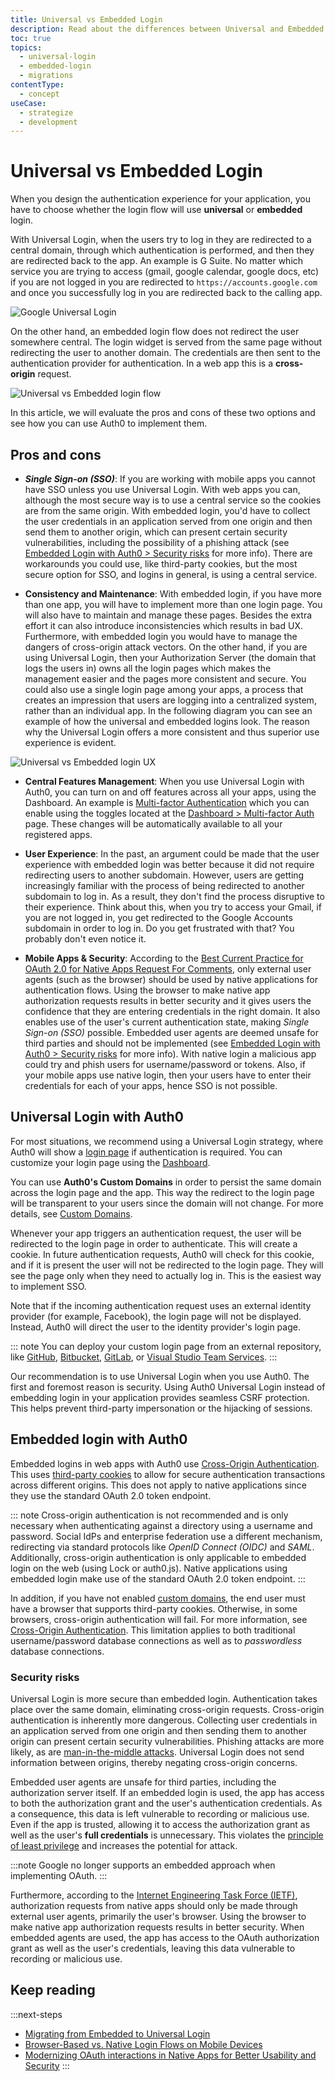 ```yaml
---
title: Universal vs Embedded Login
description: Read about the differences between Universal and Embedded login
toc: true
topics:
  - universal-login
  - embedded-login
  - migrations
contentType:
  - concept
useCase:
  - strategize
  - development
---
```

# Universal vs Embedded Login

When you design the authentication experience for your application, you have to choose whether the login flow will use **universal** or **embedded** login.

With Universal Login, when the users try to log in they are redirected to a central domain, through which authentication is performed, and then they are redirected back to the app. An example is G Suite. No matter which service you are trying to access (gmail, google calendar, google docs, etc) if you are not logged in you are redirected to `https://accounts.google.com` and once you successfully log in you are redirected back to the calling app.

![Google Universal Login](/media/articles/guides/login/google-login.jpg)

On the other hand, an embedded login flow does not redirect the user somewhere central. The login widget is served from the same page without redirecting the user to another domain. The credentials are then sent to the authentication provider for authentication. In a web app this is a **cross-origin** request.

<img src="/media/articles/guides/login/centralized-embedded-flow.svg" alt="Universal vs Embedded login flow" data-zoomable>

In this article, we will evaluate the pros and cons of these two options and see how you can use Auth0 to implement them.

## Pros and cons

- <dfn data-key="single-sign-on">**Single Sign-on (SSO)**</dfn>: If you are working with mobile apps you cannot have SSO unless you use Universal Login. With web apps you can, although the most secure way is to use a central service so the cookies are from the same origin. With embedded login, you'd have to collect the user credentials in an application served from one origin and then send them to another origin, which can present certain security vulnerabilities, including the possibility of a phishing attack (see [Embedded Login with Auth0 > Security risks](#security-risks) for more info). There are workarounds you could use, like third-party cookies, but the most secure option for SSO, and logins in general, is using a central service.

- **Consistency and Maintenance**: With embedded login, if you have more than one app, you will have to implement more than one login page. You will also have to maintain and manage these pages. Besides the extra effort it can also introduce inconsistencies which results in bad UX. Furthermore, with embedded login you would have to manage the dangers of cross-origin attack vectors. On the other hand, if you are using Universal Login, then your Authorization Server (the domain that logs the users in) owns all the login pages which makes the management easier and the pages more consistent and secure. You could also use a single login page among your apps, a process that creates an impression that users are logging into a centralized system, rather than an individual app. In the following diagram you can see an example of how the universal and embedded logins look. The reason why the Universal Login offers a more consistent and thus superior use experience is evident.

![Universal vs Embedded login UX](/media/articles/guides/login/centralized-embedded-ux.jpg)

- **Central Features Management**: When you use Universal Login with Auth0, you can turn on and off features across all your apps, using the Dashboard. An example is [Multi-factor Authentication](/mfa) which you can enable using the toggles located at the [Dashboard > Multi-factor Auth](${manage_url}/#/mfa) page. These changes will be automatically available to all your registered apps.

- **User Experience**: In the past, an argument could be made that the user experience with embedded login was better because it did not require redirecting users to another subdomain. However, users are getting increasingly familiar with the process of being redirected to another subdomain to log in. As a result, they don't find the process disruptive to their experience. Think about this, when you try to access your Gmail, if you are not logged in, you get redirected to the Google Accounts subdomain in order to log in. Do you get frustrated with that? You probably don't even notice it.

- **Mobile Apps & Security**: According to the [Best Current Practice for OAuth 2.0 for Native Apps Request For Comments](https://www.rfc-editor.org/rfc/rfc8252.txt), only external user agents (such as the browser) should be used by native applications for authentication flows. Using the browser to make native app authorization requests results in better security and it gives users the confidence that they are entering credentials in the right domain. It also enables use of the user's current authentication state, making <dfn data-key="single-sign-on">Single Sign-on (SSO)</dfn> possible. Embedded user agents are deemed unsafe for third parties and should not be implemented (see [Embedded Login with Auth0 > Security risks](#security-risks) for more info). With native login a malicious app could try and phish users for username/password or tokens. Also, if your mobile apps use native login, then your users have to enter their credentials for each of your apps, hence SSO is not possible.

## Universal Login with Auth0

For most situations, we recommend using a Universal Login strategy, where Auth0 will show a [login page](/universal-login) if authentication is required. You can customize your login page using the [Dashboard](${manage_url}/#/login_page).

You can use **Auth0's Custom Domains** in order to persist the same domain across the login page and the app. This way the redirect to the login page will be transparent to your users since the domain will not change. For more details, see [Custom Domains](/custom-domains).

Whenever your app triggers an authentication request, the user will be redirected to the login page in order to authenticate. This will create a cookie. In future authentication requests, Auth0 will check for this cookie, and if it is present the user will not be redirected to the login page. They will see the page only when they need to actually log in. This is the easiest way to implement SSO.

Note that if the incoming authentication request uses an external identity provider (for example, Facebook), the login page will not be displayed. Instead, Auth0 will direct the user to the identity provider's login page.

::: note
You can deploy your custom login page from an external repository, like [GitHub](/extensions/github-deploy#deploy-hosted-pages), [Bitbucket](/extensions/bitbucket-deploy#deploy-hosted-pages), [GitLab](/extensions/gitlab-deploy#deploy-hosted-pages), or [Visual Studio Team Services](/extensions/visual-studio-team-services-deploy#deployment).
:::

Our recommendation is to use Universal Login when you use Auth0. The first and foremost reason is security. Using Auth0 Universal Login instead of embedding login in your application provides seamless CSRF protection. This helps prevent third-party impersonation or the hijacking of sessions.

## Embedded login with Auth0

Embedded logins in web apps with Auth0 use [Cross-Origin Authentication](/cross-origin-authentication). This uses [third-party cookies](https://developer.mozilla.org/en-US/docs/Web/HTTP/Cookies#Third-party_cookies) to allow for secure authentication transactions across different origins. This does not apply to native applications since they use the standard OAuth 2.0 token endpoint.

::: note
Cross-origin authentication is not recommended and is only necessary when authenticating against a directory using a username and password. Social IdPs and enterprise federation use a different mechanism, redirecting via standard protocols like <dfn data-key="openid">OpenID Connect (OIDC)</dfn> and <dfn data-key="security-assertion-markup-language">SAML</dfn>. Additionally, cross-origin authentication is only applicable to embedded login on the web (using Lock or auth0.js). Native applications using embedded login make use of the standard OAuth 2.0 token endpoint.
:::

In addition, if you have not enabled [custom domains](/custom-domains), the end user must have a browser that supports third-party cookies. Otherwise, in some browsers, cross-origin authentication will fail. For more information, see  [Cross-Origin Authentication](/cross-origin-authentication#limitations). This limitation applies to both traditional username/password database connections as well as to <dfn data-key="passwordless">passwordless</dfn> database connections.


### Security risks

Universal Login is more secure than embedded login. Authentication takes place over the same domain, eliminating cross-origin requests. Cross-origin authentication is inherently more dangerous. Collecting user credentials in an application served from one origin and then sending them to another origin can present certain security vulnerabilities. Phishing attacks are more likely, as are [man-in-the-middle attacks](/security/common-threats#man-in-the-middle-mitm-attacks). Universal Login does not send information between origins, thereby negating cross-origin concerns.

Embedded user agents are unsafe for third parties, including the authorization server itself. If an embedded login is used, the app has access to both the authorization grant and the user's authentication credentials. As a consequence, this data is left vulnerable to recording or malicious use. Even if the app is trusted, allowing it to access the authorization grant as well as the user's **full credentials** is unnecessary. This violates the [principle of least privilege](https://en.wikipedia.org/wiki/Principle_of_least_privilege) and increases the potential for attack.

:::note
Google no longer supports an embedded approach when implementing OAuth.
:::

Furthermore, according to the [Internet Engineering Task Force (IETF)](https://www.ietf.org/), authorization requests from native apps should only be made through external user agents, primarily the user's browser. Using the browser to make native app authorization requests results in better security. When embedded agents are used, the app has access to the OAuth authorization grant as well as the user's credentials, leaving this data vulnerable to recording or malicious use.

## Keep reading

:::next-steps
- [Migrating from Embedded to Universal Login](/guides/login/migration-embedded-universal)
- [Browser-Based vs. Native Login Flows on Mobile Devices](/design/browser-based-vs-native-experience-on-mobile)
- [Modernizing OAuth interactions in Native Apps for Better Usability and Security](https://developers.googleblog.com/2016/08/modernizing-oauth-interactions-in-native-apps.html)
:::

